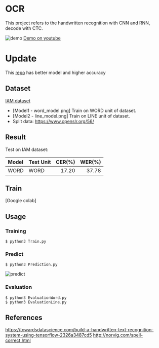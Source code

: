 # OCR
This project refers to the handwritten recognition with CNN and RNN, decode with CTC.

![demo](https://github.com/tuandoan998/OCR_IAM-dataset/blob/master/Resource/demo.png)
[Demo on youtube](https://youtu.be/kILhJXcR7To)

# Update
This [repo](https://github.com/tuandoan998/vietnamese-htr) has better model and higher accuracy 

## Dataset
[IAM dataset](http://www.fki.inf.unibe.ch/databases/iam-handwriting-database/download-the-iam-handwriting-database)  
* [Model1 - word_model.png] Train on WORD unit of dataset.
* [Model2 - line_model.png] Train on LINE unit of dataset.
* Split data:
https://www.openslr.org/56/

## Result
Test on IAM dataset:

|  Model  | Test Unit | CER(%) | WER(%) | 
| :-      | :-        |  ---:  |  ---:  |
|  WORD   | WORD      | 17.20  | 37.78  | 

## Train
[Google colab]

## Usage

### Training
```
$ python3 Train.py
```

### Predict
```
$ python3 Prediction.py
```
![predict](https://github.com/tuandoan998/OCR_IAM-dataset/blob/master/Resource/predict.png)

### Evaluation
```
$ python3 EvaluationWord.py
$ python3 EvaluationLine.py
```

## References
https://towardsdatascience.com/build-a-handwritten-text-recognition-system-using-tensorflow-2326a3487cd5
http://norvig.com/spell-correct.html

